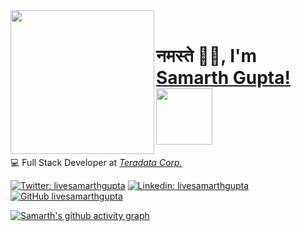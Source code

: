 <img align='left' src="https://i.imgur.com/ICVXzvW.png" width="230">
</br>

<h1>नमस्ते 🙏🏻, I'm <a href="https://guptasamarth.netlify.app/" target-"_blank">Samarth Gupta!</a><img src="https://media.giphy.com/media/jnP0GEYlnkOxA1eOEo/giphy.gif" width="90"> </h1>

<p>

<span>:computer: Full Stack Developer at <em><a href="https://www.teradata.com/">Teradata Corp.</a></em></span>
 
</p>

[![Twitter: livesamarthgupta](https://img.shields.io/twitter/follow/livesamarth?style=social&label=follow)](https://twitter.com/d_sarcastic_one)   [![Linkedin: livesamarthgupta](https://img.shields.io/linkedin/-follow-blue?style=flat-round&logo=Linkedin&logoColor=white&link=https://www.linkedin.com/in/livesamarthgupta/)](https://www.linkedin.com/in/livesamarthgupta/)      [![GitHub livesamarthgupta](https://img.shields.io/github/followers/livesamarthgupta?label=follow&style=social)](https://github.com/livesamarthgupta)


[![Samarth's github activity graph](https://activity-graph.herokuapp.com/graph?username=livesamarthgupta&theme=xcode)](https://guptasamarth.netlify.app)
